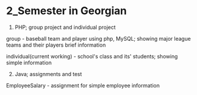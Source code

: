 # 2_Semester in Georgian

1. PHP; group project and individual project

group - baseball team and player using php, MySQL; showing major league teams and their players brief information

individual(current working) - school's class and its' students; showing simple information 

2. Java; assignments and test

EmployeeSalary - assignment for simple employee information 